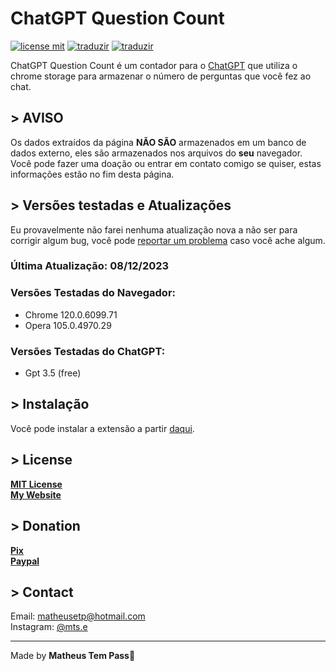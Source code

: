 # ChatGPT Question Count<br>

[![license mit](https://img.shields.io/badge/license-MIT-green)](https://github.com/euMts/chatgpt_question_count/blob/main/LICENSE) [![traduzir](https://img.shields.io/badge/Traduzir-pt--BR-brightgreen)](https://github.com/euMts/chatgpt_question_count/blob/main/README_ptBR.md) [![traduzir](https://img.shields.io/badge/Translate-en--US-blue)](https://github.com/euMts/chatgpt_question_count/blob/main/README.md)<br>

ChatGPT Question Count é um contador para o [ChatGPT](https://chat.openai.com) que utiliza o chrome storage para armazenar o número de perguntas que você fez ao chat.<br>

## > AVISO<br>
Os dados extraídos da página **NÃO SÃO** armazenados em um banco de dados externo, eles são armazenados nos arquivos do **seu** navegador.<br>
Você pode fazer uma doação ou entrar em contato comigo se quiser, estas informações estão no fim desta página.<br>

## > Versões testadas e Atualizações<br>
Eu provavelmente não farei nenhuma atualização nova a não ser para corrigir algum bug, você pode [reportar um problema](https://github.com/euMts/chatgpt_question_count/issues) caso você ache algum.<br>

### Última Atualização: 08/12/2023

### Versões Testadas do Navegador:

- Chrome 120.0.6099.71<br>
- Opera 105.0.4970.29<br>

### Versões Testadas do ChatGPT:
- Gpt 3.5 (free)

## > Instalação<br>
Você pode instalar a extensão a partir [daqui](chromewebstore.google.com/detail/chatgpt-question-count/naokkoogmjjhnehoadkmpicliffbjllc).<br>

## > License<br>
**[MIT License](LICENSE.md)**<br>
**[My Website](https://www.matheus-eduardo.com.br)**<br>

## > Donation<br>
**[Pix](https://nubank.com.br/pagar/1cppij/yQT2VfJJLq)**<br>
**[Paypal](https://www.paypal.com/donate/?business=9JLBAMGH5985E&no_recurring=0&item_name=Thank+you%21&currency_code=USD)**<br>

## > Contact<br>
Email: matheusetp@hotmail.com<br>
Instagram: [@mts.e](https://www.instagram.com/mts.e/)<br>

---

Made by **Matheus Tem Pass**👋